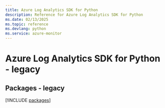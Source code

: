 ```yaml
---
title: Azure Log Analytics SDK for Python
description: Reference for Azure Log Analytics SDK for Python
ms.date: 02/13/2025
ms.topic: reference
ms.devlang: python
ms.service: azure-monitor
---
```

# Azure Log Analytics SDK for Python - legacy
## Packages - legacy
[!INCLUDE [packages](log-analytics-index.md)]